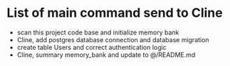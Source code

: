 # List of main command send to Cline
* scan this project code base and initialize memory bank
* Cline, add postgres database connection and database migration
* create table Users and correct authentication logic
* Cline, summary memory_bank and update to @/README.md